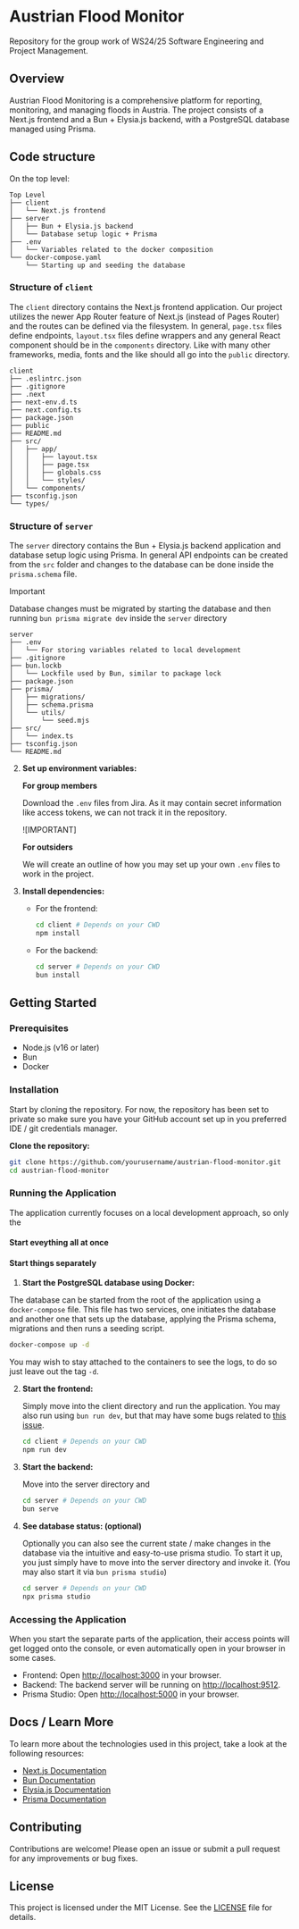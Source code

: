 # Austrian Flood Monitor
Repository for the group work of WS24/25 Software Engineering and Project Management.

## Overview

Austrian Flood Monitoring is a comprehensive platform for reporting, monitoring, and managing floods in Austria. The project consists of a Next.js frontend and a Bun + Elysia.js backend, with a PostgreSQL database managed using Prisma.

## Code structure

On the top level:

```plaintext
Top Level
├── client
│   └── Next.js frontend
├── server
│   ├── Bun + Elysia.js backend
│   └── Database setup logic + Prisma
├── .env
│   └── Variables related to the docker composition
└── docker-compose.yaml
    └── Starting up and seeding the database
```

### Structure of `client`

The `client` directory contains the Next.js frontend application.
Our project utilizes the newer App Router feature of Next.js (instead of Pages Router) and the routes can be defined via the filesystem.
In general, `page.tsx` files define endpoints, `layout.tsx` files define wrappers and any general React component should be in the `components` directory. Like with many other frameworks, media, fonts and the like should all go into the `public` directory.

```plaintext
client
├── .eslintrc.json
├── .gitignore
├── .next
├── next-env.d.ts
├── next.config.ts
├── package.json
├── public
├── README.md
├── src/
│   ├── app/
│   │   ├── layout.tsx
│   │   ├── page.tsx
│   │   ├── globals.css
│   │   └── styles/
│   └── components/
├── tsconfig.json
└── types/
```

### Structure of `server`

The `server` directory contains the Bun + Elysia.js backend application and database setup logic using Prisma. In general API endpoints can be created from the `src` folder and changes to the database can be done inside the `prisma.schema` file.

> [!IMPORTANT]  
> Database changes must be migrated by starting the database and then running `bun prisma migrate dev` inside the `server` directory

```plaintext
server
├── .env
│   └── For storing variables related to local development
├── .gitignore
├── bun.lockb
│   └── Lockfile used by Bun, similar to package lock
├── package.json
├── prisma/
│   ├── migrations/
│   ├── schema.prisma
│   └── utils/
│       └── seed.mjs
├── src/
│   └── index.ts
├── tsconfig.json
└── README.md
```

2. **Set up environment variables:**

   **For group members**

   Download the `.env` files from Jira. As it may contain secret information like access tokens, we can not track it in the repository.

   ![IMPORTANT] 

   **For outsiders**

   We will create an outline of how you may set up your own `.env` files to work in the project.


3. **Install dependencies:**

   - For the frontend:

     ```sh
     cd client # Depends on your CWD
     npm install
     ```

   - For the backend:

     ```sh
     cd server # Depends on your CWD
     bun install
     ```

## Getting Started

### Prerequisites

- Node.js (v16 or later)
- Bun
- Docker

### Installation

Start by cloning the repository. For now, the repository has been set to private so make sure you have your GitHub account set up in you preferred IDE / git credentials manager.

**Clone the repository:**

```sh
git clone https://github.com/yourusername/austrian-flood-monitor.git
cd austrian-flood-monitor
```

### Running the Application

The application currently focuses on a local development approach, so only the 

#### Start eveything all at once



#### Start things separately

1. **Start the PostgreSQL database using Docker:**

The database can be started from the root of the application using a `docker-compose` file. This file has two services, one initiates the database and another one that sets up the database, applying the Prisma schema, migrations and then runs a seeding script.

```sh
docker-compose up -d
```

You may wish to stay attached to the containers to see the logs, to do so just leave out the tag `-d`.

2. **Start the frontend:**

   Simply move into the client directory and run the application. You may also run using `bun run dev`, but that may have some bugs related to [this issue](https://github.com/oven-sh/bun/issues/14699).

   ```sh
   cd client # Depends on your CWD
   npm run dev
   ```

3. **Start the backend:**

   Move into the server directory and 

   ```sh
   cd server # Depends on your CWD
   bun serve
   ```

4. **See database status: (optional)**

   Optionally you can also see the current state / make changes in the database via the intuitive and easy-to-use prisma studio. 
   To start it up, you just simply have to move into the server directory and invoke it. (You may also start it via `bun prisma studio`)

   ```sh
   cd server # Depends on your CWD
   npx prisma studio
   ```

### Accessing the Application

When you start the separate parts of the application, their access points will get logged onto the console, or even automatically open in your browser in some cases.

- Frontend: Open [http://localhost:3000](http://localhost:3000) in your browser.
- Backend: The backend server will be running on [http://localhost:9512](http://localhost:9512).
- Prisma Studio: Open [http://localhost:5000](http://localhost:5000) in your browser.

## Docs / Learn More

To learn more about the technologies used in this project, take a look at the following resources:

- [Next.js Documentation](https://nextjs.org/docs)
- [Bun Documentation](https://bun.sh/docs)
- [Elysia.js Documentation](https://elysia.js.org/docs)
- [Prisma Documentation](https://www.prisma.io/docs)

## Contributing

Contributions are welcome! Please open an issue or submit a pull request for any improvements or bug fixes.

## License

This project is licensed under the MIT License. See the [LICENSE](LICENSE) file for details.